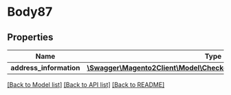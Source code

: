 # Body87

## Properties
Name | Type | Description | Notes
------------ | ------------- | ------------- | -------------
**address_information** | [**\Swagger\Magento2Client\Model\CheckoutDataTotalsInformationInterface**](CheckoutDataTotalsInformationInterface.md) |  | 

[[Back to Model list]](../README.md#documentation-for-models) [[Back to API list]](../README.md#documentation-for-api-endpoints) [[Back to README]](../README.md)


